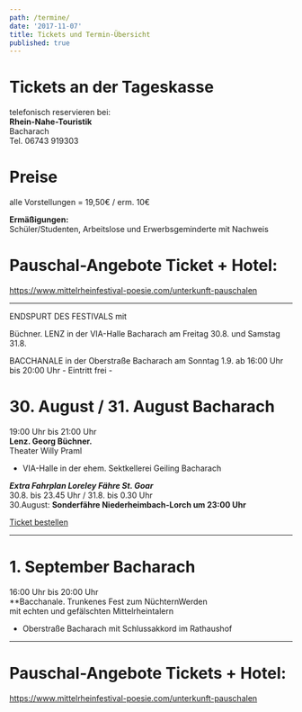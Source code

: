```yaml
---
path: /termine/
date: '2017-11-07'
title: Tickets und Termin-Übersicht
published: true
---
```



# Tickets an der Tageskasse 

telefonisch reservieren bei:    
**Rhein-Nahe-Touristik**   
Bacharach    
Tel.  06743 919303     

# Preise 
alle Vorstellungen = 19,50€ / erm. 10€    

**Ermäßigungen:**    
Schüler/Studenten, Arbeitslose und Erwerbsgeminderte mit Nachweis    

# Pauschal-Angebote Ticket + Hotel:   
<a class="links" href="https://www.mittelrheinfestival-poesie.com/unterkunft-pauschalen" target="_blank" rel="noopener noreferrer">
https://www.mittelrheinfestival-poesie.com/unterkunft-pauschalen   </a>         

---


ENDSPURT DES FESTIVALS mit    

Büchner. LENZ   in der VIA-Halle Bacharach am Freitag 30.8. und Samstag  31.8. 

BACCHANALE in der Oberstraße Bacharach am Sonntag  1.9. ab 16:00 Uhr bis 20:00 Uhr - Eintritt frei -  



# 30. August / 31. August  Bacharach    
19:00 Uhr bis 21:00 Uhr       
**Lenz. Georg Büchner.**   
Theater Willy Praml    
* VIA-Halle in der ehem. Sektkellerei Geiling Bacharach   



***Extra Fahrplan Loreley Fähre St. Goar***    
30.8. bis 23.45 Uhr / 31.8. bis 0.30 Uhr         
30.August: **Sonderfähre Niederheimbach-Lorch um 23:00 Uhr**  


<a class="links" href="https://www.ticket-regional.de/events.php?mysearchEventtype=bacharach" target="_blank" rel="noopener noreferrer">
Ticket bestellen   </a>    

---   


# 1. September  Bacharach    
16:00 Uhr bis 20:00 Uhr  
**Bacchanale. Trunkenes Fest zum NüchternWerden    
mit echten und gefälschten Mittelrheintalern        
* Oberstraße Bacharach mit Schlussakkord im Rathaushof     

---   

# Pauschal-Angebote Tickets + Hotel:   
<a class="links" href="https://www.mittelrheinfestival-poesie.com/unterkunft-pauschalen" target="_blank" rel="noopener noreferrer">
https://www.mittelrheinfestival-poesie.com/unterkunft-pauschalen   </a>      


